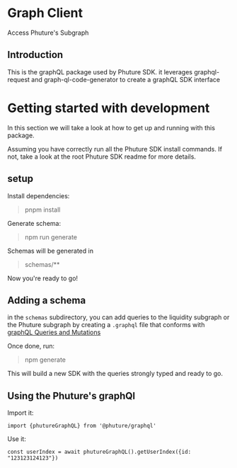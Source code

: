 # Graph Client

Access Phuture's Subgraph

## Introduction

This is the graphQL package used by Phuture SDK. it leverages graphql-request and graph-ql-code-generator to create a graphQL SDK interface

# Getting started with development

In this section we will take a look at how to get up and running with this package.

Assuming you have correctly run all the Phuture SDK install commands. If not, take a look at the root Phuture SDK readme for more details.

## setup

Install dependencies:

> pnpm install

Generate schema:

> npm run generate

Schemas will be generated in

> schemas/\*\*

Now you're ready to go!

## Adding a schema

in the `schemas` subdirectory, you can add queries to the liquidity subgraph or the Phuture subgraph by creating a `.graphql` file that conforms with [graphQL Queries and Mutations](https://graphql.org/learn/queries/)

Once done, run:

> npm generate

This will build a new SDK with the queries strongly typed and ready to go.

## Using the Phuture's graphQl

Import it:

`import {phutureGraphQL} from '@phuture/graphql'`

Use it:

`const userIndex = await phutureGraphQL().getUserIndex({id: "123123124123"})`

